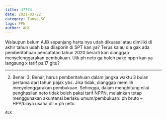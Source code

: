 ```yaml
---
title: 47773
date: 2021-03-22
category: Tanya-SC
tags: PPh
author: ALK
---
```


Walaupun belum AJB sepanjang harta nya udah dikuasai atau dimiliki di akhir tahun udah bisa dilaporin di SPT kan ya? Terus kalau dia gak ada pemberitahuan pencatatan tahun 2020 berarti kan dianggap menyelenggarakan pembukuan. Utk ph neto ga boleh pake nppn kan ya langsung x tarif ps.17 gitu?

---

2. Benar. 3. Benar, harus pemberitahuan dalam jangka waktu 3 bulan pertama dari tahun pajak ybs. Jika tidak, dianggap memilih menyelenggarakan pembukuan. Sehingga, dalam menghitung nilai penghasilan neto tidak boleh pakai tarif NPPN, melainkan tetap menggunakan akuntansi berlaku umum/pembukuan: ph bruto – HPP/biaya usaha dll = ph neto.

`ALK`
